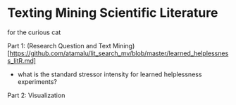 # Texting Mining Scientific Literature
for the curious cat

Part 1: (Research Question and Text Mining)[https://github.com/atamalu/lit_search_mv/blob/master/learned_helplessness_litR.md]
- what is the standard stressor intensity for learned helplessness experiments?

Part 2: Visualization
